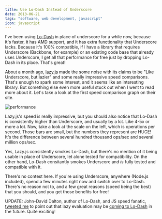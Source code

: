```yaml
---
title: Use Lo-Dash Instead of Underscore
date: 2013-06-21
tags: "software, web development, javascript"
icon: javascript
---
```


I've been using [Lo-Dash](http://lodash.com/) in place of underscore for a while now, because it's faster, it has AMD support, and it has extra functionality that Underscore lacks. Because it's 100% compatible, if I have a library that requires Underscore (Backbone, for example) or an existing code base that already uses Underscore, I get all that performance for free just by dropping Lo-Dash in its place. That's great!

About a month ago, [lazy.js](http://dtao.github.io/lazy.js/) made the some noise with its claims to be "Like Underscore, but lazier" and some really impressive speed comparisons. That's enough to spark some interest, and it seems like an interesting library. But something else even more useful stuck out when I went to read more about it. Let's take a look at the first speed comparison graph on their site.

![performance](/images/posts/2013-lodash-ops.jpg)

Lazy.js's speed is really impressive, but you should also notice that Lo-Dash is consistently higher than Underscore, and usually by a lot. Like 4-5x or more a lot. Now, take a look at the scale on the left, which is operations per second. Those bars are small, but the numbers they represent are HUGE! It's the difference between several hundred thousand ops/sec and several million ops/sec.

Yes, Lazy.js consistently smokes Lo-Dash, but there's no mention of it being usable in place of Underscore, let alone tested for compatibility. On the other hand, Lo-Dash consitantly smokes Underscore and *is* fully tested and compatible with it.

There's no contest here. If you're using Underscore, anywhere (Node.js included), spend a few minutes right now and switch over to Lo-Dash. There's no reason not to, and a few great reasons (speed being the best) that you should, and you get those benefits for free!

UPDATE: John-David Dalton, author of Lo-Dash, and JS speed fanatic, [tweeted me](https://twitter.com/jdalton/status/348271845549678592) to point out that lazy evaluation may be [coming to Lo-Dash](https://github.com/bestiejs/lodash/issues/274) in the future. Quite exciting!